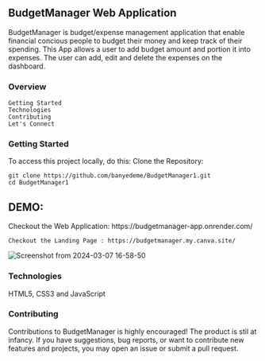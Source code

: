 <h2> BudgetManager Web Application </h2>

BudgetManager is budget/expense management application that enable financial concious people to budget their money and keep track of their spending. This App allows a user to add budget amount and portion it into expenses. The user can add, edit and delete the expenses on the dashboard.

<h3>Overview </h3>

    Getting Started
    Technologies
    Contributing
    Let's Connect

<h3>Getting Started </h3>

To access this project locally, do this:
Clone the Repository:

    git clone https://github.com/banyedeme/BudgetManager1.git
    cd BudgetManager1
<h2>DEMO:</h2>
    Checkout the Web Application: https://budgetmanager-app.onrender.com/
    
    Checkout the Landing Page : https://budgetmanager.my.canva.site/

![Screenshot from 2024-03-07 16-58-50](https://github.com/banyedeme/BudgetManager1/assets/128420320/3ce9d134-7a47-4b1b-aa3c-07c5bedc97fd)


   <h3>Technologies </h3>

HTML5, CSS3 and JavaScript

<h3>Contributing</h3>

Contributions to BudgetManager is highly encouraged! The product is stil at infancy. If you have suggestions, bug reports, or want to contribute new features and projects, you may open an issue or submit a pull request.
